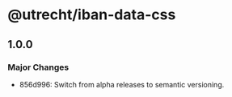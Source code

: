 # @utrecht/iban-data-css

## 1.0.0

### Major Changes

- 856d996: Switch from alpha releases to semantic versioning.
